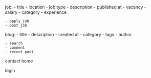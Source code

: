job:
    - title
    - location
    - job type
    - description
    - published at
    - vacancy
    - salary
    - category
    - experience
    
    - apply job
    - post job

blog:
    - title
    - description
    - created at
    - category
    - tags
    - author
    
    - search
    - comment
    - recent post

contact
home

login






